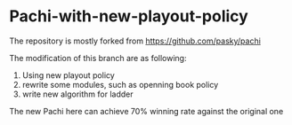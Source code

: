 # Pachi-with-new-playout-policy
The repository is mostly forked from https://github.com/pasky/pachi

The modification of this branch are as following:

1. Using new playout policy
2. rewrite some modules, such as openning book policy
3. write new algorithm for ladder

The new Pachi here can achieve 70% winning rate against the original one 
